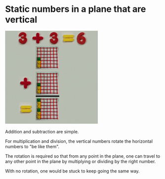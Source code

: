 # Static numbers in a plane that are vertical

<a id="single_1" title="static numbers, vertical" href="../../img/plane_r_600.gif">
    <img src="../../img/plane_r_300.gif" alt="" /></a> 

Addition and subtraction are simple.

For multiplication and division, the vertical numbers rotate the horizontal numbers to "be like them".

The rotation is required so that from any point in the plane, one can travel to any other point in the plane by multiplying or dividing by the right number.

With no rotation, one would be stuck to keep going the same way.
